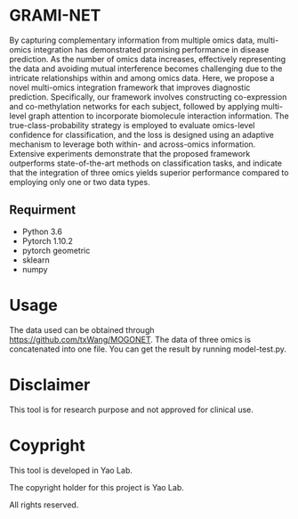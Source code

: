 # GRAMI-NET

By capturing complementary information from multiple omics data, multi-omics integration has demonstrated promising performance in disease prediction. As the number of omics data increases, effectively representing the data and avoiding mutual interference becomes challenging due to the intricate relationships within and among omics data. Here, we propose a novel multi-omics integration framework that improves diagnostic prediction. Specifically, our framework involves constructing co-expression and co-methylation networks for each subject, followed by applying multi-level graph attention to incorporate biomolecule interaction information. The true-class-probability strategy is employed to evaluate omics-level confidence for classification, and the loss is designed using an adaptive mechanism to leverage both within- and across-omics information. Extensive experiments demonstrate that the proposed framework outperforms state-of-the-art methods on classification tasks, and indicate that the integration of three omics yields superior performance compared to employing only one or two data types. 

## Requirment

- Python 3.6
- Pytorch 1.10.2
- pytorch geometric
- sklearn
- numpy

# Usage
The data used can be obtained through https://github.com/txWang/MOGONET.
The data of three omics is concatenated into one file.
You can get the result by running model-test.py.

# Disclaimer

This tool is for research purpose and not approved for clinical use.

# Coypright

This tool is developed in Yao Lab.

The copyright holder for this project is Yao Lab.

All rights reserved.
